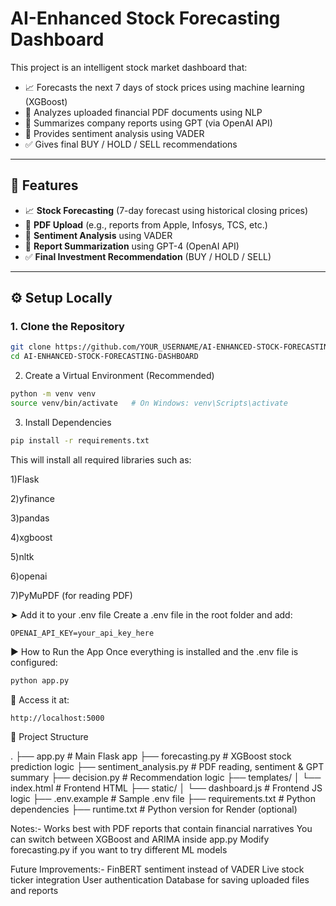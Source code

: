 # AI-Enhanced Stock Forecasting Dashboard

This project is an intelligent stock market dashboard that:

- 📈 Forecasts the next 7 days of stock prices using machine learning (XGBoost)
- 📄 Analyzes uploaded financial PDF documents using NLP
- 🤖 Summarizes company reports using GPT (via OpenAI API)
- 💬 Provides sentiment analysis using VADER
- ✅ Gives final BUY / HOLD / SELL recommendations

---

## 🚀 Features

- 📈 **Stock Forecasting** (7-day forecast using historical closing prices)
- 📄 **PDF Upload** (e.g., reports from Apple, Infosys, TCS, etc.)
- 💬 **Sentiment Analysis** using VADER
- 🧠 **Report Summarization** using GPT-4 (OpenAI API)
- ✅ **Final Investment Recommendation** (BUY / HOLD / SELL)

---

## ⚙️ Setup Locally

### 1. Clone the Repository

```bash
git clone https://github.com/YOUR_USERNAME/AI-ENHANCED-STOCK-FORECASTING-DASHBOARD.git
cd AI-ENHANCED-STOCK-FORECASTING-DASHBOARD
```

2. Create a Virtual Environment (Recommended)

```bash
python -m venv venv
source venv/bin/activate   # On Windows: venv\Scripts\activate
```

3. Install Dependencies

```bash
pip install -r requirements.txt
```

This will install all required libraries such as:

1)Flask

2)yfinance

3)pandas

4)xgboost

5)nltk

6)openai

7)PyMuPDF (for reading PDF)


➤ Add it to your .env file
Create a .env file in the root folder and add:
```env
OPENAI_API_KEY=your_api_key_here
```

▶️ How to Run the App
Once everything is installed and the .env file is configured:

```bash
python app.py
```

🔗 Access it at:

```
http://localhost:5000
```


📂 Project Structure

.
├── app.py                  # Main Flask app
├── forecasting.py          # XGBoost stock prediction logic
├── sentiment_analysis.py   # PDF reading, sentiment & GPT summary
├── decision.py             # Recommendation logic
├── templates/
│   └── index.html          # Frontend HTML
├── static/
│   └── dashboard.js        # Frontend JS logic
├── .env.example            # Sample .env file
├── requirements.txt        # Python dependencies
├── runtime.txt             # Python version for Render (optional)



Notes:-
Works best with PDF reports that contain financial narratives
You can switch between XGBoost and ARIMA inside app.py
Modify forecasting.py if you want to try different ML models



Future Improvements:-
FinBERT sentiment instead of VADER
Live stock ticker integration
User authentication
Database for saving uploaded files and reports


   

